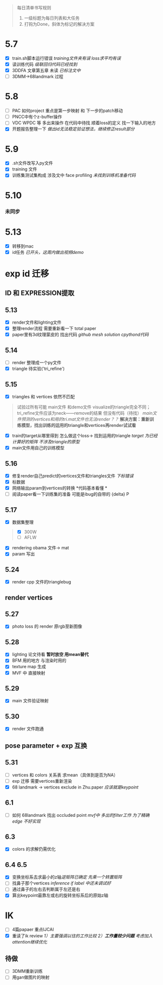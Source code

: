 > 每日清单书写规则
>1. 一级标题为每日列表和大任务
>2. 打钩为Done，斜体为标记的解决方案
# 5.7 
- [x] train.sh脚本运行错误 *training文件夹有误 loss求平均有误*
- [x] 读训练代码 *级联回归代码已经找到*
- [x] 3DDFA 文章第五章 未读 *已标注文中*
- [ ] 3DMM->68landmark 过程

# 5.8 
- [ ] PAC 如何project 重点是第一步映射 和 下一步的patch移动
- [ ] PNCC中有个z-buffer操作
- [ ] VDC WPDC 等 多出来操作 在代码中待找  顺着loss的定义 找一下输入的地方
- [x] 开题报告整理一下 *做出id无法稳定验证想法，继续修正result部分*

# 5.9 
- [x] .sh文件改写入py文件
- [x] training 文件
- [x] 训练集测试集构成  涉及文中 face profiling *未找到训练机准备代码*

# 5.10
### 未同步
# 5.13
- [x] 转移到mac
- [x] id任务 *已开头，这周内做出视频demo*
# exp id 迁移
## **ID 和 EXPRESSION提取**
## 5.13
- [x] render文件和lighting文件
- [x] 整理render流程 需要重新看一下 total paper
- [x] paper里有3d纹理蒙皮的 找出代码 *github mesh solution cpythond代码*
## 5.14
- [ ] render 整理成一个py文件
- [x] triangle 待实验('tri_refine')
## 5.15
- [x] triangles 和 vertices 依然不匹配 
> 试验过所有可能 main文件 和demo文件 visualize的triangle完全不同；tri_refine文件应该为neck——remove的结果 但没有代码（待找） *main文件预测的vertices和用的tri.mat文件也无法render？？* **解决方案：重新训练模型，找出训练的运用的triangle和vertices再render试试看**
- [x] train的target从哪里得到 怎么做这个loss-> 找到运用的triangle *target 为已经计算好的矩阵 不涉及triangle的原型*
- [x] main文件用自己的训练模型
## 5.16
- [x] 修复render自己predict的vertices文件和triangles文件 *下标错误*
- [x] 标数据
- [x] 网络输出param到vertices的转换 *代码基本看懂 *
- [ ] 阅读paper看一下训练集的准备 可能是ibug的自带的 {delta} P
## 5.17
- [x] 数据集整理
> - [x] 300W
> - [ ] AFLW
- [x] rendering obama 文件-> mat
- [x] param 写出
## 5.24
- [x] render cpp 文件的trianglebug 
## **render vertices**
## 5.27
- [x] photo loss 的 render 原rgb至新图像
## 5.28
- [x] lighting 论文待看 **暂时放空 用mean替代**
- [x] BFM 用的地方 与渲染时用的
- [x] texture map 生成
- [x] MVF 中 直接映射
## 5.29 
- [x] main 文件验证映射
## 5.30
- [x] render 文件跑通
## **pose parameter + exp 互换**
## 5.31
- [ ] vertices 和 colors 关系表 求mean（具体到是否为NA）
- [ ] exp 迁移 需要vertices重新渲染
- [x] 68 landmark -> vertices exclude in Zhu.paper *应该就是keypoint*
## 6.1
- [ ] 如何 68landmark 找出 occluded point *mvf中 多出的filter工作 为了精确edge 不好实现*
## 6.3
- [x] colors 的求解仍需优化
## 6.4 6.5
- [x] 变换坐标系去求最小的z轴*逆矩阵已确定 先乘一个转置矩阵*
- [ ] 找鼻子那个vertices  *inference if label 中还未调试好*
- [ ] 通过鼻子的左右去判断属于左还是右
- [x] 算出keypoint最靠左或右的旋转坐标系后的原始z轴 
# IK
- [ ] 4篇papaer 重点IJCAI
- [x] 重读了ik review *1）主要强调以往的工作比较 2）**工作量较少问题** 考虑加入attention继续优化* 

## 待做
 - [ ] 3DMM重新训练
 - [ ] 用gan做图片的映射